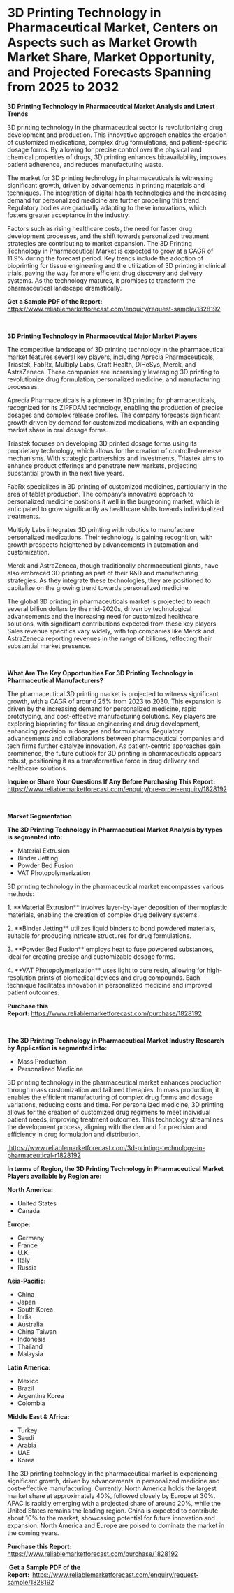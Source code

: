 <p><h1>3D Printing Technology in Pharmaceutical Market, Centers on Aspects such as Market Growth Market Share, Market Opportunity, and Projected Forecasts Spanning from 2025 to 2032</h1></p><p><strong>3D Printing Technology in Pharmaceutical Market Analysis and Latest Trends</strong></p>
<p><p>3D printing technology in the pharmaceutical sector is revolutionizing drug development and production. This innovative approach enables the creation of customized medications, complex drug formulations, and patient-specific dosage forms. By allowing for precise control over the physical and chemical properties of drugs, 3D printing enhances bioavailability, improves patient adherence, and reduces manufacturing waste.</p><p>The market for 3D printing technology in pharmaceuticals is witnessing significant growth, driven by advancements in printing materials and techniques. The integration of digital health technologies and the increasing demand for personalized medicine are further propelling this trend. Regulatory bodies are gradually adapting to these innovations, which fosters greater acceptance in the industry.</p><p>Factors such as rising healthcare costs, the need for faster drug development processes, and the shift towards personalized treatment strategies are contributing to market expansion. The 3D Printing Technology in Pharmaceutical Market is expected to grow at a CAGR of 11.9% during the forecast period. Key trends include the adoption of bioprinting for tissue engineering and the utilization of 3D printing in clinical trials, paving the way for more efficient drug discovery and delivery systems. As the technology matures, it promises to transform the pharmaceutical landscape dramatically.</p></p>
<p><strong>Get a Sample PDF of the Report:&nbsp;</strong> <a href="https://www.reliablemarketforecast.com/enquiry/request-sample/1828192?utm_campaign=2925&utm_medium=2&utm_source=Github&utm_content=ia&utm_term=13042025&utm_id=3d-printing-technology-in-pharmaceutical">https://www.reliablemarketforecast.com/enquiry/request-sample/1828192</a></p>
<p>&nbsp;</p>
<p><strong>3D Printing Technology in Pharmaceutical Major Market Players</strong></p>
<p><p>The competitive landscape of 3D printing technology in the pharmaceutical market features several key players, including Aprecia Pharmaceuticals, Triastek, FabRx, Multiply Labs, Craft Health, DiHeSys, Merck, and AstraZeneca. These companies are increasingly leveraging 3D printing to revolutionize drug formulation, personalized medicine, and manufacturing processes.</p><p>Aprecia Pharmaceuticals is a pioneer in 3D printing for pharmaceuticals, recognized for its ZIPFOAM technology, enabling the production of precise dosages and complex release profiles. The company forecasts significant growth driven by demand for customized medications, with an expanding market share in oral dosage forms.</p><p>Triastek focuses on developing 3D printed dosage forms using its proprietary technology, which allows for the creation of controlled-release mechanisms. With strategic partnerships and investments, Triastek aims to enhance product offerings and penetrate new markets, projecting substantial growth in the next five years.</p><p>FabRx specializes in 3D printing of customized medicines, particularly in the area of tablet production. The company’s innovative approach to personalized medicine positions it well in the burgeoning market, which is anticipated to grow significantly as healthcare shifts towards individualized treatments.</p><p>Multiply Labs integrates 3D printing with robotics to manufacture personalized medications. Their technology is gaining recognition, with growth prospects heightened by advancements in automation and customization.</p><p>Merck and AstraZeneca, though traditionally pharmaceutical giants, have also embraced 3D printing as part of their R&D and manufacturing strategies. As they integrate these technologies, they are positioned to capitalize on the growing trend towards personalized medicine.</p><p>The global 3D printing in pharmaceuticals market is projected to reach several billion dollars by the mid-2020s, driven by technological advancements and the increasing need for customized healthcare solutions, with significant contributions expected from these key players. Sales revenue specifics vary widely, with top companies like Merck and AstraZeneca reporting revenues in the range of billions, reflecting their substantial market presence.</p></p>
<p>&nbsp;</p>
<p><strong>What Are The Key Opportunities For 3D Printing Technology in Pharmaceutical Manufacturers?</strong></p>
<p><p>The pharmaceutical 3D printing market is projected to witness significant growth, with a CAGR of around 25% from 2023 to 2030. This expansion is driven by the increasing demand for personalized medicine, rapid prototyping, and cost-effective manufacturing solutions. Key players are exploring bioprinting for tissue engineering and drug development, enhancing precision in dosages and formulations. Regulatory advancements and collaborations between pharmaceutical companies and tech firms further catalyze innovation. As patient-centric approaches gain prominence, the future outlook for 3D printing in pharmaceuticals appears robust, positioning it as a transformative force in drug delivery and healthcare solutions.</p></p>
<p><strong>Inquire or Share Your Questions If Any Before Purchasing This Report:</strong> <a href="https://www.reliablemarketforecast.com/enquiry/pre-order-enquiry/1828192?utm_campaign=2925&utm_medium=2&utm_source=Github&utm_content=ia&utm_term=13042025&utm_id=3d-printing-technology-in-pharmaceutical">https://www.reliablemarketforecast.com/enquiry/pre-order-enquiry/1828192</a></p>
<p>&nbsp;</p>
<p><strong>Market Segmentation</strong></p>
<p><strong>The 3D Printing Technology in Pharmaceutical Market Analysis by types is segmented into:</strong></p>
<p><ul><li>Material Extrusion</li><li>Binder Jetting</li><li>Powder Bed Fusion</li><li>VAT Photopolymerization</li></ul></p>
<p><p>3D printing technology in the pharmaceutical market encompasses various methods: </p><p>1. **Material Extrusion** involves layer-by-layer deposition of thermoplastic materials, enabling the creation of complex drug delivery systems. </p><p>2. **Binder Jetting** utilizes liquid binders to bond powdered materials, suitable for producing intricate structures for drug formulations. </p><p>3. **Powder Bed Fusion** employs heat to fuse powdered substances, ideal for creating precise and customizable dosage forms. </p><p>4. **VAT Photopolymerization** uses light to cure resin, allowing for high-resolution prints of biomedical devices and drug compounds. Each technique facilitates innovation in personalized medicine and improved patient outcomes.</p></p>
<p><strong>Purchase this Report:&nbsp;</strong><a href="https://www.reliablemarketforecast.com/purchase/1828192?utm_campaign=2925&utm_medium=2&utm_source=Github&utm_content=ia&utm_term=13042025&utm_id=3d-printing-technology-in-pharmaceutical">https://www.reliablemarketforecast.com/purchase/1828192</a></p>
<p>&nbsp;</p>
<p><strong>The 3D Printing Technology in Pharmaceutical Market Industry Research by Application is segmented into:</strong></p>
<p><ul><li>Mass Production</li><li>Personalized Medicine</li></ul></p>
<p><p>3D printing technology in the pharmaceutical market enhances production through mass customization and tailored therapies. In mass production, it enables the efficient manufacturing of complex drug forms and dosage variations, reducing costs and time. For personalized medicine, 3D printing allows for the creation of customized drug regimens to meet individual patient needs, improving treatment outcomes. This technology streamlines the development process, aligning with the demand for precision and efficiency in drug formulation and distribution.</p></p>
<p><a href="https://www.reliablemarketforecast.com/3d-printing-technology-in-pharmaceutical-r1828192?utm_campaign=2925&utm_medium=2&utm_source=Github&utm_content=ia&utm_term=13042025&utm_id=3d-printing-technology-in-pharmaceutical">&nbsp;https://www.reliablemarketforecast.com/3d-printing-technology-in-pharmaceutical-r1828192</a></p>
<p><strong>In terms of Region, the 3D Printing Technology in Pharmaceutical Market Players available by Region are:</strong></p>
<p>
    <p> <strong> North America: </strong>
        <ul>
            <li>United States</li>
            <li>Canada</li>
        </ul>
        </p> 
    <p> <strong> Europe: </strong>
        <ul>
            <li>Germany</li>
            <li>France</li>
            <li>U.K.</li>
            <li>Italy</li>
            <li>Russia</li>
        </ul>
        </p> 
    <p> <strong> Asia-Pacific: </strong>
        <ul>
            <li>China</li>
            <li>Japan</li>
            <li>South Korea</li>
            <li>India</li>
            <li>Australia</li>
            <li>China Taiwan</li>
            <li>Indonesia</li>
            <li>Thailand</li>
            <li>Malaysia</li>
        </ul>
        </p> 
    <p> <strong> Latin America: </strong>
        <ul>
            <li>Mexico</li>
            <li>Brazil</li>
            <li>Argentina Korea</li>
            <li>Colombia</li>
        </ul>
        </p> 
    <p> <strong> Middle East & Africa: </strong>
        <ul>
            <li>Turkey</li>
            <li>Saudi</li>
            <li>Arabia</li>
            <li>UAE</li>
            <li>Korea</li>
        </ul>
    </p>
    </p>
<p><p>The 3D printing technology in the pharmaceutical market is experiencing significant growth, driven by advancements in personalized medicine and cost-effective manufacturing. Currently, North America holds the largest market share at approximately 40%, followed closely by Europe at 30%. APAC is rapidly emerging with a projected share of around 20%, while the United States remains the leading region. China is expected to contribute about 10% to the market, showcasing potential for future innovation and expansion. North America and Europe are poised to dominate the market in the coming years.</p></p>
<p><strong>Purchase this Report: </strong><a href="https://www.reliablemarketforecast.com/purchase/1828192?utm_campaign=2925&utm_medium=2&utm_source=Github&utm_content=ia&utm_term=13042025&utm_id=3d-printing-technology-in-pharmaceutical">https://www.reliablemarketforecast.com/purchase/1828192</a></p>
<p>&nbsp;<strong>Get a Sample PDF of the Report:&nbsp;&nbsp;</strong><a href="https://www.reliablemarketforecast.com/enquiry/request-sample/1828192?utm_campaign=2925&utm_medium=2&utm_source=Github&utm_content=ia&utm_term=13042025&utm_id=3d-printing-technology-in-pharmaceutical">https://www.reliablemarketforecast.com/enquiry/request-sample/1828192</a></p>
<p><strong></strong></p>
<p><p></p><p></p><p></p></p>